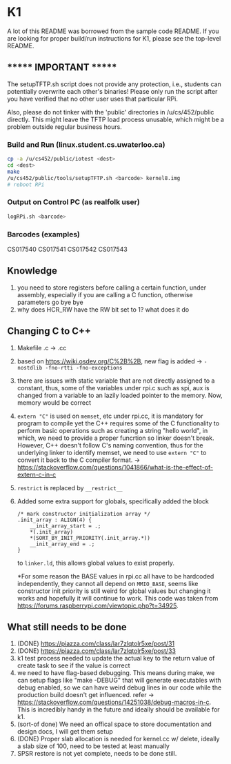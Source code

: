 # K1

A lot of this README was borrowed from the sample code README. If you are looking for proper build/run instructions for K1, please see the top-level README.

## ***** IMPORTANT *****

The setupTFTP.sh script does not provide any protection, i.e., students can
potentially overwrite each other's binaries!  Please only run the script
after you have verified that no other user uses that particular RPi.

Also, please do not tinker with the 'public' directories in /u/cs/452/public
directly.  This might leave the TFTP load process unusable, which might be a
problem outside regular business hours.

### Build and Run (linux.student.cs.uwaterloo.ca)

```bash
cp -a /u/cs452/public/iotest <dest>
cd <dest>
make
/u/cs452/public/tools/setupTFTP.sh <barcode> kernel8.img
# reboot RPi
```

### Output on Control PC (as realfolk user)

```bash
logRPi.sh <barcode>
```

### Barcodes (examples)

CS017540
CS017541
CS017542
CS017543

## Knowledge

1. you need to store registers before calling a certain function, under assembly, especially if you are calling a C function, otherwise parameters go bye bye
2. why does HCR_RW have the RW bit set to 1? what does it do

## Changing C to C++

1. Makefile .c -> .cc
2. based on <https://wiki.osdev.org/C%2B%2B>, new flag is added -> `-nostdlib -fno-rtti -fno-exceptions`
3. there are issues with static variable that are not directly assigned to a constant, thus, some of the variables under rpi.c such as spi, aux is changed from a variable to an lazily loaded pointer to the memory. Now, memory would be correct
4. `extern "C"` is used on `memset`, etc under rpi.cc, it is mandatory for program to compile yet the C++ requires some of the C functionality to perform basic operations such as creating a string "hello world", in which, we need to provide a proper funcrtion so linker doesn't break. However, C++ doesn't follow C's naming convention, thus for the underlying linker to identify memset, we need to use `extern "C"` to convert it back to the C compiler format. -> <https://stackoverflow.com/questions/1041866/what-is-the-effect-of-extern-c-in-c>
5. `restrict` is replaced by `__restrict__`
6. Added some extra support for globals, specifically added the block

    ```ld
    /* mark constructor initialization array */
    .init_array : ALIGN(4) {
        __init_array_start = .;
        *(.init_array)
        *(SORT_BY_INIT_PRIORITY(.init_array.*))
        __init_array_end = .;
    }
    ```

    to `linker.ld`, this allows global values to exist properly.

    \*For some reason the BASE values in rpi.cc all have to be hardcoded independently, they cannot all depend on `MMIO_BASE`, seems like constructor init priority is still weird for global values but changing it works and hopefully it will continue to work. This code was taken from <https://forums.raspberrypi.com/viewtopic.php?t=34925>.

## What still needs to be done

1. (DONE) <https://piazza.com/class/lar7zlqtolr5xe/post/31>
2. (DONE) <https://piazza.com/class/lar7zlqtolr5xe/post/33>
3. k1 test process needed to update the actual key to the return value of create task to see if the value is correct
4. we need to have flag-based debugging. This means during make, we can setup flags like "make -DEBUG" that will generate executables with debug enabled, so we can have weird debug lines in our code while the production build doesn't get influenced. refer -> <https://stackoverflow.com/questions/14251038/debug-macros-in-c>. This is incredibly handy in the future and ideally should be available for k1.
5. (sort-of done) We need an offical space to store documentation and design docs, I will get them setup
6. (DONE) Proper slab allocation is needed for kernel.cc w/ delete, ideally a slab size of 100, need to be tested at least manually
7. SPSR restore is not yet complete, needs to be done still.
